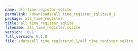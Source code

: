 ```yaml
---
name: all-time-register-sqlite
permalink: /downloads/all_time_register_sqlite/0_1
package: all_time_register
title: all_time_register_sqlite
filename: all_time_register.sqlite
version: '0.1'
full_version: 0.1.0
file: /data/all_time_register/0.1/all_time_register.sqlite
---
```


